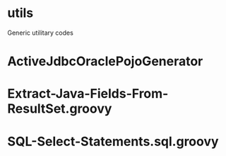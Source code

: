# utils
Generic utilitary codes

# ActiveJdbcOraclePojoGenerator

# Extract-Java-Fields-From-ResultSet.groovy

# SQL-Select-Statements.sql.groovy
